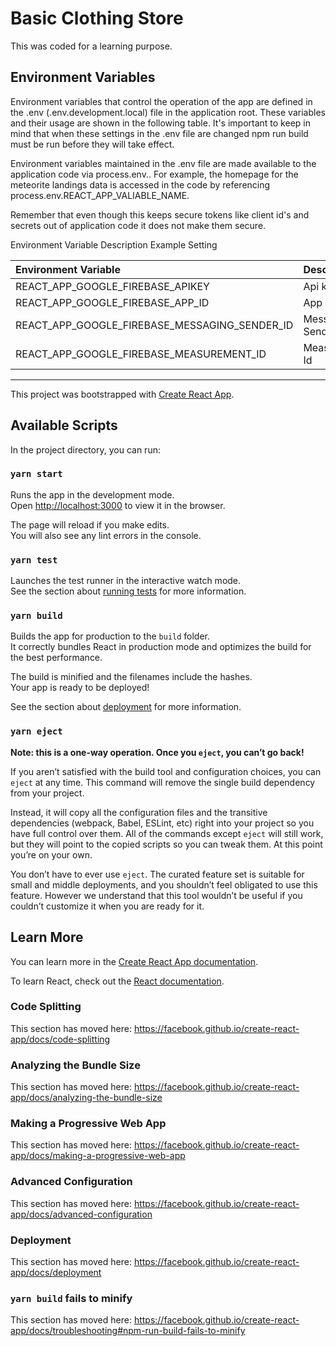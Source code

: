 # Basic Clothing Store

This was coded for a learning purpose.

## Environment Variables

Environment variables that control the operation of the app are defined in the .env (.env.development.local) file in the application root. These variables and their usage are shown in the following table. It's important to keep in mind that when these settings in the .env file are changed npm run build must be run before they will take effect.

Environment variables maintained in the .env file are made available to the application code via process.env.<variable-name>. For example, the homepage for the meteorite landings data is accessed in the code by referencing process.env.REACT_APP_VALIABLE_NAME.

Remember that even though this keeps secure tokens like client id's and secrets out of application code it does not make them secure.

Environment Variable	Description	Example Setting

| Environment Variable | Description | Example Setting |
|:---------------------|:------------|:----------------|
REACT_APP_GOOGLE_FIREBASE_APIKEY | Api key | kAdkaJdashuNJJNAshbdaksanldkKNAJsnbahbs
REACT_APP_GOOGLE_FIREBASE_APP_ID | App Id | 8:762198463253:web:98236gh621037p63t923jh
REACT_APP_GOOGLE_FIREBASE_MESSAGING_SENDER_ID | Messaging Sender Id | 76127381754367
REACT_APP_GOOGLE_FIREBASE_MEASUREMENT_ID | Measurement Id | G-JHSADHSAGJHC

----

This project was bootstrapped with [Create React App](https://github.com/facebook/create-react-app).

## Available Scripts

In the project directory, you can run:

### `yarn start`

Runs the app in the development mode.<br />
Open [http://localhost:3000](http://localhost:3000) to view it in the browser.

The page will reload if you make edits.<br />
You will also see any lint errors in the console.

### `yarn test`

Launches the test runner in the interactive watch mode.<br />
See the section about [running tests](https://facebook.github.io/create-react-app/docs/running-tests) for more information.

### `yarn build`

Builds the app for production to the `build` folder.<br />
It correctly bundles React in production mode and optimizes the build for the best performance.

The build is minified and the filenames include the hashes.<br />
Your app is ready to be deployed!

See the section about [deployment](https://facebook.github.io/create-react-app/docs/deployment) for more information.

### `yarn eject`

**Note: this is a one-way operation. Once you `eject`, you can’t go back!**

If you aren’t satisfied with the build tool and configuration choices, you can `eject` at any time. This command will remove the single build dependency from your project.

Instead, it will copy all the configuration files and the transitive dependencies (webpack, Babel, ESLint, etc) right into your project so you have full control over them. All of the commands except `eject` will still work, but they will point to the copied scripts so you can tweak them. At this point you’re on your own.

You don’t have to ever use `eject`. The curated feature set is suitable for small and middle deployments, and you shouldn’t feel obligated to use this feature. However we understand that this tool wouldn’t be useful if you couldn’t customize it when you are ready for it.

## Learn More

You can learn more in the [Create React App documentation](https://facebook.github.io/create-react-app/docs/getting-started).

To learn React, check out the [React documentation](https://reactjs.org/).

### Code Splitting

This section has moved here: https://facebook.github.io/create-react-app/docs/code-splitting

### Analyzing the Bundle Size

This section has moved here: https://facebook.github.io/create-react-app/docs/analyzing-the-bundle-size

### Making a Progressive Web App

This section has moved here: https://facebook.github.io/create-react-app/docs/making-a-progressive-web-app

### Advanced Configuration

This section has moved here: https://facebook.github.io/create-react-app/docs/advanced-configuration

### Deployment

This section has moved here: https://facebook.github.io/create-react-app/docs/deployment

### `yarn build` fails to minify

This section has moved here: https://facebook.github.io/create-react-app/docs/troubleshooting#npm-run-build-fails-to-minify
